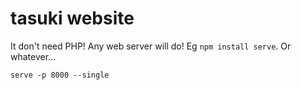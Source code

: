 # tasuki website

It don't need PHP! Any web server will do! Eg `npm install serve`. Or whatever...

	serve -p 8000 --single
